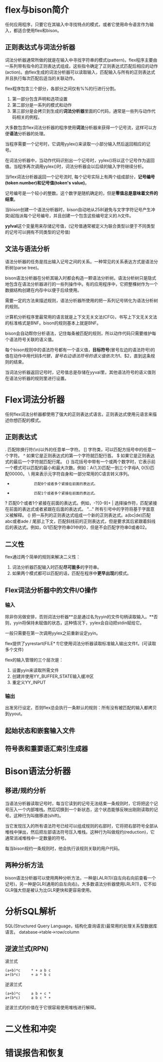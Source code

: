 # flex与bison简介
任何应用程序，只要它在其输入中寻找特点的模式，或者它使用命令语言作为输入，都适合使用flex和bison。

## 正则表达式与词法分析器
词法分析器通常所做的就是在输入中寻找字符串的模式(pattern)。flex程序主要由一系列带有指令的正则表达式组成，这些指令确定了正则表达式匹配后相应的动作(action)。由flex生成的词法分析器可以读取输入，匹配输入与所有的正则表达式并且执行每次匹配后适当的关联动作。

flex程序包含三个部分，各部分之间仅有%%的行进行分割。
1. 第一部分包含声明和选项设置
2. 第二部分是一系列的模式和动作
3. 第三部分是会拷贝到生成的**词法分析器**里面的C代码，通常是一些列与动作代码相关的例程。

大多数包含flex词法分析器的程序使用**词法**分析器来获得一个记号流，这样可以方便**语法**分析器的处理。

当程序需要一个记号时，它调用yylex()来读取一小部分输入然后返回相应的记号。

在词法分析器中，当动作代码识别出一个记号时，yylex()将以这个记号作为返回值。当程序再次调用yylex()时，词法分析器会以后续的输入字符继续分析。

当flex词法分析器返回一个记号流时, 每个记号实际上有两个组成部分，**记号编号(token number)**和**记号值(token's value)**。

记号编号是一个较小的整数。这个数字是随机确定的，但是**零值总是意味着文件的结束**。

当bison创建一个语法分析器时，bison自动地从258(避免与文字字符记号产生冲突)起指派每个记号编号，并且创建一个包含这些编号定义的.h文件。

**yylval**这个变量用来存储记号值，(记号值通常被定义为联合类型以便于不同类型的记号可以拥有不同类型的记号值)

## 文法与语法分析
语法分析器的任务是找出输入记号之间的关系。一种常见的关系表达方式是语法分析树(parse tree)。

bison语法分析器在分析其输入时都会构造一颗语法分析树。语法分析树只是隐式地包含在语法分析器进行的一些列操作中。有的应用程序中，它把整棵树作为一个数据结构创建在内存中以便于后续使用。

需要一定的方法来描述规则，语法分析器所使用的把一系列记号转化为语法分析树的规则。

计算机分析程序里最常用的语言就是上下文无关文法(CFG)，书写上下文无关文法的标准格式是BNF。bison的规则基本上就是BNF。

bison会自动帮你分析语法，记住每条被匹配的规则，所以动作代码只需要维护每个语法符号关联的语义值。

每个bison规则中的语法符号都有一个语义值，**目标符号**(冒号左边的语法符号)的值在动作中用代码$$代替，冒号右边语法符号的语义值依次为$1、$2，直到这条规则的结束。

当词法分析器返回记号时，记号值总是存储在yyval里，其他语法符号的语义值则在语法分析器的规则里进行设置。

# Flex词法分析器
任何flex词法分析器都使用了强大的正则表达式语言。正则表达式使用元语言来描述你想匹配的模式。
## 正则表达式
.               匹配除换行符(\n)以外的任意单一字符。
[]              字符类，可以匹配方括号中的任意一个字符。
^               如果它是正则表达式的第一个字符就匹配行首。
$               如果它是正则表达式的最后一个字符就匹配行尾。
{}              当花括号中带有一个或两个数字时，它表示前一个模式可以匹配的最小和最大次数。例如：A{1,3}匹配一到三个字母A, 0{5}匹配00000。
\               用来表示元字符自身和一部分常用的C语言转义序列。
*               匹配0个或者多个紧接在前面的表达式。
+               匹配1个或者多个紧接在前面的表达式。
?               匹配0个或者1个紧接在前面的表达式。例如，-?[0-9]+
|               选择操作符，匹配紧接在前面的表达式或者紧跟在后面的表达式。
"..."           所有引号中的字符将基于字面意义被解释。
()              把一系列的正则表达式组成一个新的正则表达式。a(bc|de)匹配abc或者ade
/               尾部上下文，匹配斜线前的正则表达式，但是要求其后紧跟着斜线后的表达式。例如，0/1匹配字符串01中的0，但是不会匹配字符串0或者02。
## 二义性
flex通过两个简单的规则来解决二义性：
1. 词法分析器匹配输入时匹配**尽可能多**的字符串。
2. 如果两个模式都可以匹配的话，匹配在程序中**更早出现**的模式。

## Flex词法分析器中的文件I/O操作
### 输入
除非你另做安排，否则词法分析器**总是通过名为yyin的文件句柄读取输入。**否则，yyin将保持未赋值的状态，这种情况下，yylex会自动把stdin赋给它。

一般只需要在第一次调用yylex之前重新设定yyin。

flex提供了yyrestart(FILE* f)它使用词法分析器读取标准输入输出文件f。(可读取多个文件)


flex的输入管理的三个层次是：
1. 设置yyin来读取所需文件
2. 创建并使用YY_BUFFER_STATE输入缓冲区
3. 重定义YY_INPUT

### 输出
出发另行设定，否则flex总会执行一条默认的规则：所有没有被匹配的输入都拷贝到yyout。

## 起始状态和嵌套输入文件

## 符号表和重要语汇索引生成器

# Bison语法分析器
## 移进/规约分析
当语法分析器读取记号时，每当它读到的记号无法结束一条规则时，它将把这个记号压入一个内部堆栈。然后切换到一个新状态，这个状态能够反映出刚刚读取的记号。这种行为叫做移进(shift)。

当它发现压入的所有语法符号已经可以组成规则的右部时，它将把右部符号全部从堆栈中弹出，然后把左部语法符号压入堆栈。这种行为叫做规约(reduction)，它通常消减堆栈中一定数量的符号。

每当bison规约一条规则时，他会执行该规则关联的用户代码。

## 两种分析方法
bison语法分析器可以使用两种分析方法，一种是LALR(1)(自左向右向前查看一个记号)，另一种是GLR(通用的自左向右)。大多数语法分析器使用LRLR(1)，它不如GLR强大但是被认为比GLR更快和更容易使用。
# 分析SQL解析
SQL(Structured Query Language，结构化查询语言)最常用的处理关系型数据库语言。
database->table->row/column

## 逆波兰式(RPN)
波兰式
```
(a+b)*c     * + a b c
a+(b*c)     + a * b c
```
逆波兰式
```
(a+b)*c     a b + c *
a+(b*c)     a b c * +
```
逆波兰式的价值在于它很容易使用堆栈进行解释。
# 二义性和冲突

# 错误报告和恢复